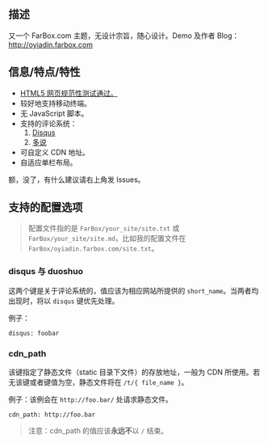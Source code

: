 ## 描述 ##

又一个 FarBox.com 主题，无设计宗旨，随心设计。Demo 及作者 Blog：http://oyiadin.farbox.com

## 信息/特点/特性 ##

* [HTML5 网页规范性测试通过。](http://validator.w3.org/check?uri=oyiadin.farbox.com)
* 较好地支持移动终端。
* 无 JavaScript 脚本。
* 支持的评论系统：
    1. [Disqus](http://disqus.com/)
    2. [多说](http://duoshuo.com/)
* 可自定义 CDN 地址。
* 自适应单栏布局。

额，没了，有什么建议请右上角发 Issues。

## 支持的配置选项 ##

> 配置文件指的是 `FarBox/your_site/site.txt` 或 `FarBox/your_site/site.md`，比如我的配置文件在 `FarBox/oyiadin.farbox.com/site.txt`。

### disqus 与 duoshuo ###

这两个键是关于评论系统的，值应该为相应网站所提供的 `short_name`。当两者均出现时，将以 `disqus` 键优先处理。

例子：

```text
disqus: foobar
```

### cdn_path ###

该键指定了静态文件（static 目录下文件）的存放地址，一般为 CDN 所使用。若无该键或者键值为空，静态文件将在 `/t/{ file_name }`。

例子：该例会在 `http://foo.bar/` 处请求静态文件。

```text
cdn_path: http://foo.bar
```

> 注意：cdn_path 的值应该**永远不**以 `/` 结束。

